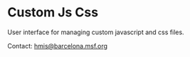 # Custom Js Css
User interface for managing custom javascript and css files.

Contact: hmis@barcelona.msf.org